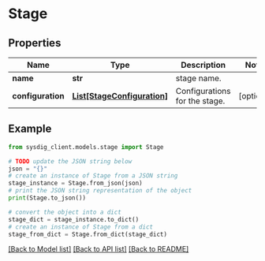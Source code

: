# Stage


## Properties

Name | Type | Description | Notes
------------ | ------------- | ------------- | -------------
**name** | **str** | stage name. | 
**configuration** | [**List[StageConfiguration]**](StageConfiguration.md) | Configurations for the stage. | [optional] 

## Example

```python
from sysdig_client.models.stage import Stage

# TODO update the JSON string below
json = "{}"
# create an instance of Stage from a JSON string
stage_instance = Stage.from_json(json)
# print the JSON string representation of the object
print(Stage.to_json())

# convert the object into a dict
stage_dict = stage_instance.to_dict()
# create an instance of Stage from a dict
stage_from_dict = Stage.from_dict(stage_dict)
```
[[Back to Model list]](../README.md#documentation-for-models) [[Back to API list]](../README.md#documentation-for-api-endpoints) [[Back to README]](../README.md)


